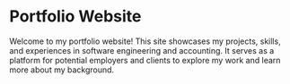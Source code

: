 # Portfolio Website

Welcome to my portfolio website! This site showcases my projects, skills, and experiences in software engineering and accounting. It serves as a platform for potential employers and clients to explore my work and learn more about my background.
